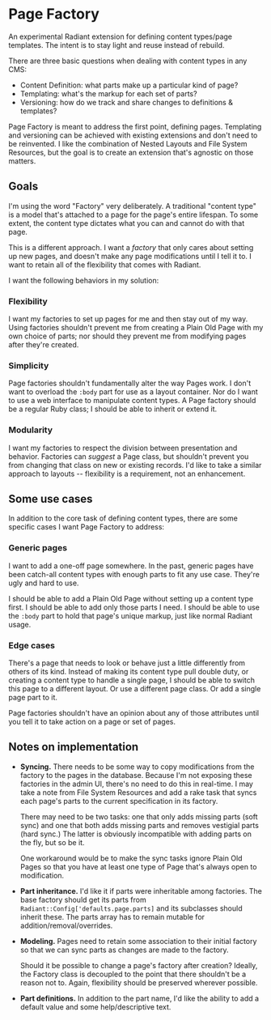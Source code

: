 # Page Factory

An experimental Radiant extension for defining content types/page templates. The intent is to stay light and reuse instead of rebuild.

There are three basic questions when dealing with content types in any CMS:

+ Content Definition: what parts make up a particular kind of page?
+ Templating: what's the markup for each set of parts?
+ Versioning: how do we track and share changes to definitions & templates?

Page Factory is meant to address the first point, defining pages. Templating and versioning can be achieved with existing extensions and don't need to be reinvented. I like the combination of Nested Layouts and File System Resources, but the goal is to create an extension that's agnostic on those matters.

## Goals

I'm using the word "Factory" very deliberately. A traditional "content type" is a model that's attached to a page for the page's entire lifespan. To some extent, the content type dictates what you can and cannot do with that page.

This is a different approach. I want a _factory_ that only cares about setting up new pages, and doesn't make any page modifications until I tell it to. I want to retain all of the flexibility that comes with Radiant.

I want the following behaviors in my solution:

### Flexibility

I want my factories to set up pages for me and then stay out of my way. Using factories shouldn't prevent me from creating a Plain Old Page with my own choice of parts; nor should they prevent me from modifying pages after they're created.

### Simplicity

Page factories shouldn't fundamentally alter the way Pages work. I don't want to overload the `:body` part for use as a layout container. Nor do I want to use a web interface to manipulate content types. A Page factory should be a regular Ruby class; I should be able to inherit or extend it.

### Modularity

I want my factories to respect the division between presentation and behavior. Factories can _suggest_ a Page class, but shouldn't prevent you from changing that class on new or existing records. I'd like to take a similar approach to layouts -- flexibility is a requirement, not an enhancement.

## Some use cases

In addition to the core task of defining content types, there are some specific cases I want Page Factory to address:

### Generic pages

I want to add a one-off page somewhere. In the past, generic pages have been catch-all content types with enough parts to fit any use case. They're ugly and hard to use.

I should be able to add a Plain Old Page without setting up a content type first. I should be able to add only those parts I need. I should be able to use the `:body` part to hold that page's unique markup, just like normal Radiant usage.

### Edge cases

There's a page that needs to look or behave just a little differently from others of its kind. Instead of making its content type pull double duty, or creating a content type to handle a single page, I should be able to switch this page to a different layout. Or use a different page class. Or add a single page part to it.

Page factories shouldn't have an opinion about any of those attributes until you tell it to take action on a page or set of pages.

## Notes on implementation

+   **Syncing.** There needs to be some way to copy modifications from the factory to the pages in the database. Because I'm not exposing these factories in the admin UI, there's no need to do this in real-time. I may take a note from File System Resources and add a rake task that syncs each page's parts to the current specification in its factory.

    There may need to be two tasks: one that only adds missing parts (soft sync) and one that both adds missing parts and removes vestigial parts (hard sync.) The latter is obviously incompatible with adding parts on the fly, but so be it.
    
    One workaround would be to make the sync tasks ignore Plain Old Pages so that you have at least one type of Page that's always open to modification.

+   **Part inheritance.** I'd like it if parts were inheritable among factories. The base factory should get its parts from `Radiant::Config['defaults.page.parts]` and its subclasses should inherit these. The parts array has to remain mutable for addition/removal/overrides.

+   **Modeling.** Pages need to retain some association to their initial factory so that we can sync parts as changes are made to the factory.

    Should it be possible to change a page's factory after creation? Ideally, the Factory class is decoupled to the point that there shouldn't be a reason not to. Again, flexibility should be preserved wherever possible.

+   **Part definitions.** In addition to the part name, I'd like the ability to add a default value and some help/descriptive text.